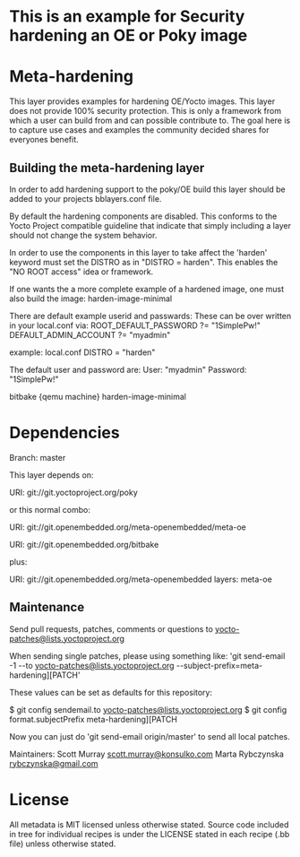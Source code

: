 # This is an example for Security hardening an OE or Poky image


Meta-hardening
=============

This layer provides examples for hardening OE/Yocto images.
This layer does not provide 100% security protection.  This is only 
a framework from which a user can build from and can possible contribute to.
The goal here is to capture use cases and examples the community decided shares for
everyones benefit.

Building the meta-hardening layer
-------------------------------
In order to add hardening support to the poky/OE build this layer should be added
to your projects bblayers.conf file.

By default the hardening components are disabled.  This conforms to the
Yocto Project compatible guideline that indicate that simply including a
layer should not change the system behavior.

In order to use the components in this layer to take affect the  'harden' keyword must
set the DISTRO as in "DISTRO = harden".   This enables the "NO ROOT access" idea or framework.

If one wants the a more complete example of a hardened image, one must also build the image:
harden-image-minimal

There are default example userid and passwards:
These can be over written in your local.conf via:
ROOT_DEFAULT_PASSWORD ?= "1SimplePw!"
DEFAULT_ADMIN_ACCOUNT ?= "myadmin"

example:
local.conf
DISTRO = "harden"

The default user and password are: 
User: "myadmin"
Password: "1SimplePw!"

bitbake {qemu machine} harden-image-minimal

Dependencies
============

Branch: master

This layer depends on:

URI: git://git.yoctoproject.org/poky

or this normal combo: 

URI: git://git.openembedded.org/meta-openembedded/meta-oe

URI: git://git.openembedded.org/bitbake

plus:

URI: git://git.openembedded.org/meta-openembedded
layers: meta-oe


Maintenance
-----------

Send pull requests, patches, comments or questions to yocto-patches@lists.yoctoproject.org

When sending single patches, please using something like:
'git send-email -1 --to yocto-patches@lists.yoctoproject.org --subject-prefix=meta-hardening][PATCH'

These values can be set as defaults for this repository:

$ git config sendemail.to yocto-patches@lists.yoctoproject.org
$ git config format.subjectPrefix meta-hardening][PATCH

Now you can just do 'git send-email origin/master' to send all local patches.

Maintainers:
Scott Murray <scott.murray@konsulko.com>
Marta Rybczynska <rybczynska@gmail.com>

License
=======

All metadata is MIT licensed unless otherwise stated. Source code included
in tree for individual recipes is under the LICENSE stated in each recipe
(.bb file) unless otherwise stated.
